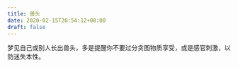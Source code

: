 ```yaml
---
title: 兽头
date: 2020-02-15T20:54:12+08:00
draft: false
---
```


梦见自己或别人长出兽头，多是提醒你不要过分贪图物质享受，或是感官刺激，以防迷失本性。<br>
